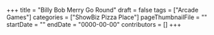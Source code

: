 +++
title = "Billy Bob Merry Go Round"
draft = false
tags = ["Arcade Games"]
categories = ["ShowBiz Pizza Place"]
pageThumbnailFile = ""
startDate = ""
endDate = "0000-00-00"
contributors = []
+++
